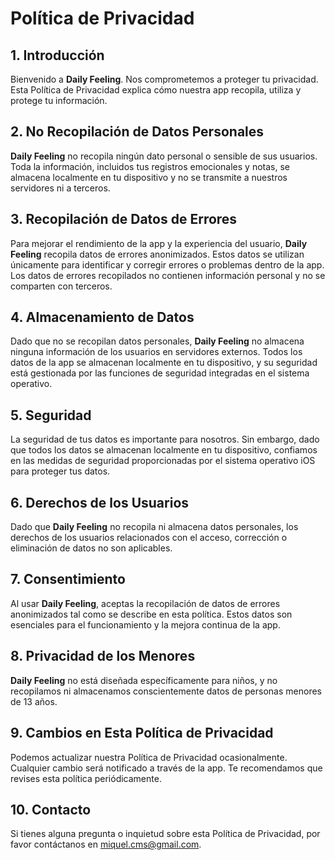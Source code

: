 # Política de Privacidad

## 1. Introducción

Bienvenido a **Daily Feeling**. Nos comprometemos a proteger tu privacidad. Esta Política de Privacidad explica cómo nuestra app recopila, utiliza y protege tu información.

## 2. No Recopilación de Datos Personales

**Daily Feeling** no recopila ningún dato personal o sensible de sus usuarios. Toda la información, incluidos tus registros emocionales y notas, se almacena localmente en tu dispositivo y no se transmite a nuestros servidores ni a terceros.

## 3. Recopilación de Datos de Errores

Para mejorar el rendimiento de la app y la experiencia del usuario, **Daily Feeling** recopila datos de errores anonimizados. Estos datos se utilizan únicamente para identificar y corregir errores o problemas dentro de la app. Los datos de errores recopilados no contienen información personal y no se comparten con terceros.

## 4. Almacenamiento de Datos

Dado que no se recopilan datos personales, **Daily Feeling** no almacena ninguna información de los usuarios en servidores externos. Todos los datos de la app se almacenan localmente en tu dispositivo, y su seguridad está gestionada por las funciones de seguridad integradas en el sistema operativo.

## 5. Seguridad

La seguridad de tus datos es importante para nosotros. Sin embargo, dado que todos los datos se almacenan localmente en tu dispositivo, confiamos en las medidas de seguridad proporcionadas por el sistema operativo iOS para proteger tus datos.

## 6. Derechos de los Usuarios

Dado que **Daily Feeling** no recopila ni almacena datos personales, los derechos de los usuarios relacionados con el acceso, corrección o eliminación de datos no son aplicables.

## 7. Consentimiento

Al usar **Daily Feeling**, aceptas la recopilación de datos de errores anonimizados tal como se describe en esta política. Estos datos son esenciales para el funcionamiento y la mejora continua de la app.

## 8. Privacidad de los Menores

**Daily Feeling** no está diseñada específicamente para niños, y no recopilamos ni almacenamos conscientemente datos de personas menores de 13 años.

## 9. Cambios en Esta Política de Privacidad

Podemos actualizar nuestra Política de Privacidad ocasionalmente. Cualquier cambio será notificado a través de la app. Te recomendamos que revises esta política periódicamente.

## 10. Contacto

Si tienes alguna pregunta o inquietud sobre esta Política de Privacidad, por favor contáctanos en [miquel.cms@gmail.com](mailto:miquel.cms@gmail.com).
